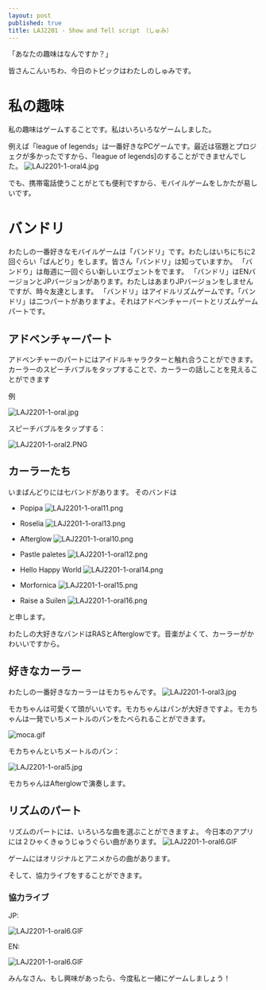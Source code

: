 ```yaml
---
layout: post
published: true
title: LAJ2201 - Show and Tell script　（しゅみ）
---
```


「あなたの趣味はなんですか？」

皆さんこんいちわ、今日のトピックはわたしのしゅみです。

# 私の趣味
私の趣味はゲームすることです。私はいろいろなゲームしました。

例えば「league of legends」は一番好きなPCゲームです。最近は宿題とプロジェクが多かったですから、「league of legends]のすることができませんでした。
![LAJ2201-1-oral4.jpg]({{site.baseurl}}/img/LAJ2201-1-oral4.jpg)

でも、携帯電話使うことがとても便利ですから、モバイルゲームをしかたが易しいです。

# バンドリ
わたしの一番好きなモバイルゲームは「バンドリ」です。わたしはいちにちに2回ぐらい「ばんどり」をします。皆さん「バンドリ」は知っていますか。
「バンドり」は毎週に一回ぐらい新しいエヴェントをでます。
「バンドリ」はENバージョンとJPバージョンがあります。わたしはあまりJPバージョンをしませんですが、時々友達とします。
「バンドリ」はアイドルリズムゲームです。「バンドリ」は二つパートがありますよ。それはアドベンチャーパートとリズムゲームパートです。

## アドベンチャーパート
アドベンチャーのパートにはアイドルキャラクターと触れ合うことができます。カーラーのスピーチバブルをタップすることで、カーラーの話しことを見えることができます

例

![LAJ2201-1-oral.jpg]({{site.baseurl}}/img/LAJ2201-1-oral.jpg)

スピーチバブルをタップする：


![LAJ2201-1-oral2.PNG]({{site.baseurl}}/img/LAJ2201-1-oral2.PNG)

## カーラーたち
いまばんどりには七バンドがあります。
そのバンドは
- Popipa 
	![LAJ2201-1-oral11.png]({{site.baseurl}}/img/LAJ2201-1-oral11.png)

- Roselia
	![LAJ2201-1-oral13.png]({{site.baseurl}}/img/LAJ2201-1-oral13.png)

- Afterglow
	![LAJ2201-1-oral10.png]({{site.baseurl}}/img/LAJ2201-1-oral10.png)

- Pastle paletes
	![LAJ2201-1-oral12.png]({{site.baseurl}}/img/LAJ2201-1-oral12.png)

- Hello Happy World
	![LAJ2201-1-oral14.png]({{site.baseurl}}/img/LAJ2201-1-oral14.png)

- Morfornica
	![LAJ2201-1-oral15.png]({{site.baseurl}}/img/LAJ2201-1-oral15.png)

- Raise a Suilen
	![LAJ2201-1-oral16.png]({{site.baseurl}}/img/LAJ2201-1-oral16.png)

と申します。

わたしの大好きなバンドはRASとAfterglowです。音楽がよくて、カーラーがかわいいですから。

## 好きなカーラー
わたしの一番好きなカーラーはモカちゃんです。
![LAJ2201-1-oral3.jpg]({{site.baseurl}}/img/LAJ2201-1-oral3.jpg)

モカちゃんは可愛くて頭がいいです。モカちゃんはパンが大好きですよ。モカちゃんは一発でいちメートルのパンをたべられることができます。

![moca.gif]({{site.baseurl}}/img/moca.gif)

モカちゃんといちメートルのパン：


![LAJ2201-1-oral5.jpg]({{site.baseurl}}/img/LAJ2201-1-oral5.jpg)

モカちゃんはAfterglowで演奏します。

## リズムのパート
リズムのパートには、いろいろな曲を選ぶことができますよ。
今日本のアプリには２ひゃくきゅうじゅうぐらい曲があります。
![LAJ2201-1-oral6.GIF]({{site.baseurl}}/img/LAJ2201-1-oral6.GIF)


ゲームにはオリジナルとアニメからの曲があります。

そして、協力ライブをすることができます。


### 協力ライブ

JP:

![LAJ2201-1-oral6.GIF]({{site.baseurl}}/img/LAJ2201-1-oral7.GIF)

EN:

![LAJ2201-1-oral6.GIF]({{site.baseurl}}/img/LAJ2201-1-oral8.GIF)


みんなさん、もし興味があったら、今度私と一緒にゲームしましょう！
